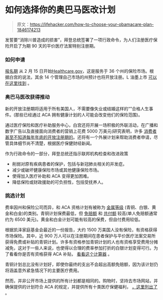 # 如何选择你的奥巴马医改计划

> 原文：<https://lifehacker.com/how-to-choose-your-obamacare-plan-1846174213>

发誓要“消除川普造成的损害”，拜登总统签署了一项行政命令，为人们注册医疗保险开启了为期 90 天的平价医疗法案特别注册期。



### **如何申请**

[报名期](https://www.cms.gov/newsroom/fact-sheets/2021-special-enrollment-period-response-covid-19-emergency) 从 2 月 15 日开始[Healthcare.gov](http://healthcare.gov)，这是服务于 36 个州的保险市场。根据白宫的说法，其余 14 个管理自己市场的州预计也将开放注册。L 油墨上市 [可以在这里找到](https://www.healthcare.gov/marketplace-in-your-state/) 。

### **奥巴马医改获得推动**

新的开放注册期将适用于所有美国人，不需要像失业或结婚这样的“”合格人生事件。(那些已经通过 ACA 拥有健康计划的人可能会改变他们的保险范围)。

通过医疗保险和医疗补助服务中心，白宫还将开展一场积极的外联活动，在广播和数字广告以及直接面向消费者的营销上花费 5000 万美元(研究表明，许多 [消费者甚至不知道每年年底的开放注册期的](https://www.policygenius.com/blog/health-insurance-literacy-survey-2019/)。还将有一个外展计划来帮助消费者申请，尽管具体细节尚不清楚，根据医疗保健财经新闻。

作为行政命令的一部分，拜登总统还指示联邦机构检查和改进政策

*   削弱对原有疾病患者的保护，包括与新冠肺炎相关的并发症。
*   减少或破坏健康保险市场或其他健康保险市场。
*   使得加入医疗补助和 ACA 变得更加困难。
*   降低保险或财政援助的可负担性，包括受抚养人。

### 挑选计划

费率因州和保险公司而异，和 ACA 资格计划有被称为 [金属等级](https://www.healthcare.gov/choose-a-plan/plans-categories/) (青铜、白银、黄金和白金)的类别。青铜计划保费最低，但 [免赔额](https://www.investopedia.com/terms/d/deductible.asp) 和 [共付额](https://www.investopedia.com/terms/c/copay.asp#:~:text=What%20Is%20Copay%20or%20Copayment,doctor%20visits%20or%20prescription%20drugs.) 较高(单人免赔额通常约为 6500 美元)。黄金和白金计划可能有较高的保费，但自付费用较低。

根据凯泽家庭基金会最近的一份报告，大约 1500 万美国人没有保险，有资格获得市场保险。其中，近 900 万人可以在注册期间在患者保护与平价医疗法案交易所获得免费或补贴的青铜计划。许多有资格参加青铜计划的人也有资格享受费用分摊减免，这对于一些人来说，也使得以合理的费率参加打折的白银计划变得可行。为了看看你是否有资格获得 ACA 补贴， [看看这个计算器](https://www.healthcare.gov/lower-costs/qualifying-for-lower-costs/) 。

青铜计划总比没有计划好，即使你最终的支出不会超出高额免赔额，因为该计划仍将涵盖意外紧急情况下的主要医疗费用。

然而，并非公开市场上提供的所有计划都是相同的。购物时，坚持去市场网站，并确保提供的计划符合 ACA 的规定，并提供所有十类医疗保健福利， [，这里列出了](https://www.policygenius.com/health-insurance/essential-health-benefits/) 。